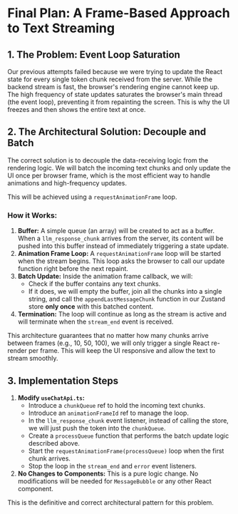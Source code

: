 # Final Plan: A Frame-Based Approach to Text Streaming

## 1. The Problem: Event Loop Saturation

Our previous attempts failed because we were trying to update the React state for every single token chunk received from the server. While the backend stream is fast, the browser's rendering engine cannot keep up. The high frequency of state updates saturates the browser's main thread (the event loop), preventing it from repainting the screen. This is why the UI freezes and then shows the entire text at once.

## 2. The Architectural Solution: Decouple and Batch

The correct solution is to decouple the data-receiving logic from the rendering logic. We will batch the incoming text chunks and only update the UI once per browser frame, which is the most efficient way to handle animations and high-frequency updates.

This will be achieved using a `requestAnimationFrame` loop.

### How it Works:
1.  **Buffer:** A simple queue (an array) will be created to act as a buffer. When a `llm_response_chunk` arrives from the server, its content will be pushed into this buffer instead of immediately triggering a state update.
2.  **Animation Frame Loop:** A `requestAnimationFrame` loop will be started when the stream begins. This loop asks the browser to call our update function right before the next repaint.
3.  **Batch Update:** Inside the animation frame callback, we will:
    *   Check if the buffer contains any text chunks.
    *   If it does, we will empty the buffer, join all the chunks into a single string, and call the `appendLastMessageChunk` function in our Zustand store **only once** with this batched content.
4.  **Termination:** The loop will continue as long as the stream is active and will terminate when the `stream_end` event is received.

This architecture guarantees that no matter how many chunks arrive between frames (e.g., 10, 50, 100), we will only trigger a single React re-render per frame. This will keep the UI responsive and allow the text to stream smoothly.

## 3. Implementation Steps

1.  **Modify `useChatApi.ts`:**
    *   Introduce a `chunkQueue` ref to hold the incoming text chunks.
    *   Introduce an `animationFrameId` ref to manage the loop.
    *   In the `llm_response_chunk` event listener, instead of calling the store, we will just push the token into the `chunkQueue`.
    *   Create a `processQueue` function that performs the batch update logic described above.
    *   Start the `requestAnimationFrame(processQueue)` loop when the first chunk arrives.
    *   Stop the loop in the `stream_end` and `error` event listeners.
2.  **No Changes to Components:** This is a pure logic change. No modifications will be needed for `MessageBubble` or any other React component.

This is the definitive and correct architectural pattern for this problem.